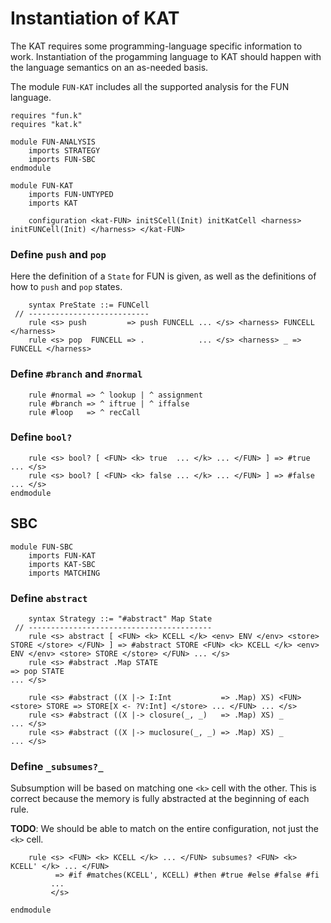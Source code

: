 Instantiation of KAT
====================

The KAT requires some programming-language specific information to work.
Instantiation of the progamming language to KAT should happen with the language semantics on an as-needed basis.

The module `FUN-KAT` includes all the supported analysis for the FUN language.

```k
requires "fun.k"
requires "kat.k"

module FUN-ANALYSIS
    imports STRATEGY
    imports FUN-SBC
endmodule

module FUN-KAT
    imports FUN-UNTYPED
    imports KAT

    configuration <kat-FUN> initSCell(Init) initKatCell <harness> initFUNCell(Init) </harness> </kat-FUN>
```

### Define `push` and `pop`

Here the definition of a `State` for FUN is given, as well as the definitions of how to `push` and `pop` states.

```k
    syntax PreState ::= FUNCell
 // ---------------------------
    rule <s> push         => push FUNCELL ... </s> <harness> FUNCELL </harness>
    rule <s> pop  FUNCELL => .            ... </s> <harness> _ => FUNCELL </harness>
```

### Define `#branch` and `#normal`

```k
    rule #normal => ^ lookup | ^ assignment
    rule #branch => ^ iftrue | ^ iffalse
    rule #loop   => ^ recCall
```

### Define `bool?`

```k
    rule <s> bool? [ <FUN> <k> true  ... </k> ... </FUN> ] => #true  ... </s>
    rule <s> bool? [ <FUN> <k> false ... </k> ... </FUN> ] => #false ... </s>
endmodule
```

SBC
---

```k
module FUN-SBC
    imports FUN-KAT
    imports KAT-SBC
    imports MATCHING
```

### Define `abstract`

```k
    syntax Strategy ::= "#abstract" Map State
 // -----------------------------------------
    rule <s> abstract [ <FUN> <k> KCELL </k> <env> ENV </env> <store> STORE </store> </FUN> ] => #abstract STORE <FUN> <k> KCELL </k> <env> ENV </env> <store> STORE </store> </FUN> ... </s>
    rule <s> #abstract .Map STATE                                                             => pop STATE                                                                           ... </s>

    rule <s> #abstract ((X |-> I:Int           => .Map) XS) <FUN> <store> STORE => STORE[X <- ?V:Int] </store> ... </FUN> ... </s>
    rule <s> #abstract ((X |-> closure(_, _)   => .Map) XS) _                                                             ... </s>
    rule <s> #abstract ((X |-> muclosure(_, _) => .Map) XS) _                                                             ... </s>
```

### Define `_subsumes?_`

Subsumption will be based on matching one `<k>` cell with the other.
This is correct because the memory is fully abstracted at the beginning of each rule.

**TODO**: We should be able to match on the entire configuration, not just the `<k>` cell.

```k
    rule <s> <FUN> <k> KCELL </k> ... </FUN> subsumes? <FUN> <k> KCELL' </k> ... </FUN>
          => #if #matches(KCELL', KCELL) #then #true #else #false #fi
         ...
         </s>
```

```k
endmodule
```
